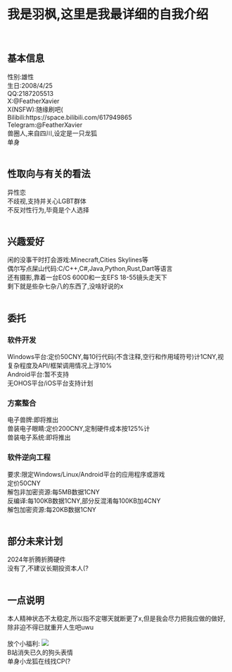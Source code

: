 <h1>我是羽枫,这里是我最详细的自我介绍</h1>
<br>
<h2>基本信息</h2>
性别:雄性<br>
生日:2008/4/25<br>
QQ:2187205513<br>
X:@FeatherXavier<br>
X(NSFW):随缘刷吧(<br>
Bilibili:<link>https://space.bilibili.com/617949865<br>
Telegram:@FeatherXavier<br>
兽圈人,来自四川,设定是一只龙狐<br>
单身<br>
<br>
<h2>性取向与有关的看法</h2>
异性恋<br>
不歧视,支持并关心LGBT群体<br>
不反对性行为,毕竟是个人选择<br>
<br>
<h2>兴趣爱好</h2>
闲的没事干时打会游戏:Minecraft,Cities Skylines等<br>
偶尔写点屎山代码:C/C++,C#,Java,Python,Rust,Dart等语言<br>
还有摄影,靠着一台EOS 600D和一支EFS 18-55镜头走天下<br>
剩下就是些杂七杂八的东西了,没啥好说的x<br>
<br>
<h2>委托</h2>
<h3>软件开发</h3>
Windows平台:定价50CNY,每10行代码(不含注释,空行和作用域符号)计1CNY,视复杂程度及API/框架调用情况上浮10%<br>
Android平台:暂不支持<br>
无OHOS平台/iOS平台支持计划<br>
<h3>方案整合</h3>
电子兽牌:即将推出<br>
兽装电子眼睛:定价200CNY,定制硬件成本按125%计<br>
兽装电子系统:即将推出<br>
<h3>软件逆向工程</h3>
要求:限定Windows/Linux/Android平台的应用程序或游戏<br>
定价50CNY<br>
解包非加密资源:每5MB数据1CNY<br>
反编译:每100KB数据1CNY,部分反混淆每100KB加4CNY<br>
解包加密资源:每20KB数据1CNY<br>
<br>
<h2>部分未来计划</h2>
2024年折腾折腾硬件<br>
没有了,不建议长期投资本人(?<br>
<br>
<h2>一点说明</h2>
本人精神状态不太稳定,所以指不定哪天就断更了x,但是我会尽力把我应做的做好,除非迫不得已就重开人生吧uwu<br>
<br>
放个小福利:
<img src="http://i0.hdslb.com/bfs/emote/6a997106af5bf490f22c80a7acf3be813ee755fc.png"><br>
B站消失已久的狗头表情<br>
单身小龙狐在线找CP(?
